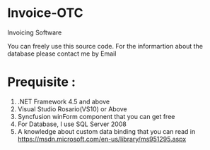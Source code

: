 # Invoice-OTC
Invoicing Software

You can freely use this source code. For the informartion about the database please contact me by Email

# Prequisite :

1. .NET Framework 4.5 and above
2. Visual Studio Rosario(VS10) or Above
3. Syncfusion winForm component that you can get free
4. For Database, I use SQL Server 2008
5. A knowledge about custom data binding that you can read in https://msdn.microsoft.com/en-us/library/ms951295.aspx 
